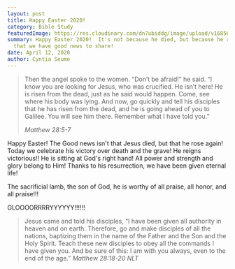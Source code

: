 ```yaml
---
layout: post
title: Happy Easter 2020!
category: Bible Study
featuredImage: https://res.cloudinary.com/dn7ubiddg/image/upload/v1685671919/blog/rocks-1239727_1280-1024x576.jpg
summary: Happy Easter 2020!  It's not because he died, but because he rose again
  that we have good news to share!
date: April 12, 2020
author: Cyntia Seumo
---
```

<blockquote>
<p>
Then the angel spoke to the women. “Don’t be afraid!” he said. “I know you are looking for Jesus, who was crucified. He isn’t here! He is risen from the dead, just as he said would happen. Come, see where his body was lying. And now, go quickly and tell his disciples that he has risen from the dead, and he is going ahead of you to Galilee. You will see him there. Remember what I have told you.”
</p>
<cite>Matthew 28:5-7</cite>
</blockquote>

<p>
Happy Easter! The Good news isn't that Jesus died, but that he rose again! Today we celebrate his victory over death and the grave! He reigns victorious!! He is sitting at God's right hand! All power and strength and glory belong to Him! Thanks to his resurrection, we have been given eternal life!
</p>

<p>
The sacrificial lamb, the son of God, he is worthy of all praise, all honor, and all praise!!!
</p>
<p>
GLOOOORRRRYYYYYY!!!!!!
</p>

<blockquote>
Jesus came and told his disciples, “I have been given all authority in heaven and on earth. Therefore, go and make disciples of all the nations, baptizing them in the name of the Father and the Son and the Holy Spirit. Teach these new disciples to obey all the commands I have given you. And be sure of this: I am with you always, even to the end of the age.”
<cite>Matthew 28:18-20 NLT</cite>
</blockquote>